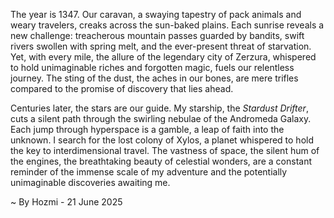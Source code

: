 
The year is 1347.  Our caravan, a swaying tapestry of pack animals and weary travelers, creaks across the sun-baked plains.  Each sunrise reveals a new challenge: treacherous mountain passes guarded by bandits, swift rivers swollen with spring melt, and the ever-present threat of starvation.  Yet, with every mile, the allure of the legendary city of Zerzura, whispered to hold unimaginable riches and forgotten magic, fuels our relentless journey. The sting of the dust, the aches in our bones, are mere trifles compared to the promise of discovery that lies ahead.


Centuries later, the stars are our guide.  My starship, the *Stardust Drifter*, cuts a silent path through the swirling nebulae of the Andromeda Galaxy.  Each jump through hyperspace is a gamble, a leap of faith into the unknown.  I search for the lost colony of Xylos, a planet whispered to hold the key to interdimensional travel.  The vastness of space, the silent hum of the engines, the breathtaking beauty of celestial wonders, are a constant reminder of the immense scale of my adventure and the potentially unimaginable discoveries awaiting me.

~ By Hozmi - 21 June 2025

